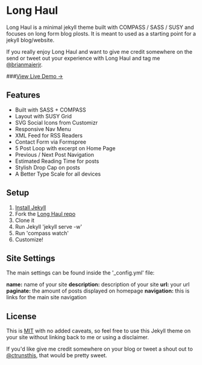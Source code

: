 # Long Haul

Long Haul is a minimal jekyll theme built with COMPASS / SASS / SUSY and focuses on long form blog plosts. It is meant to used as a starting point for a jekyll blog/website.

If you really enjoy Long Haul and want to give me credit somewhere on the send or tweet out your experience with Long Haul and tag me [@brianmaierjr](https://twitter.com/brianmaier).

###[View Live Demo &rarr;](http://brianmaierjr.com/long-haul)

## Features

- Built with SASS + COMPASS
- Layout with SUSY Grid
- SVG Social Icons from Customizr
- Responsive Nav Menu
- XML Feed for RSS Readers
- Contact Form via Formspree
- 5 Post Loop with excerpt on Home Page
- Previous / Next Post Navigation
- Estimated Reading Time for posts
- Stylish Drop Cap on posts
- A Better Type Scale for all devices

## Setup

1. [Install Jekyll](http://jekyllrb.com)
2. Fork the [Long Haul repo](http://github.com/brianmaierjr/long-haul)
3. Clone it
4. Run Jekyll 'jekyll serve -w'
5. Run 'compass watch'
6. Customize!

## Site Settings

The main settings can be found inside the '_config.yml' file:

**name:** name of your site
**description:** description of your site
**url:** your url
**paginate:** the amount of posts displayed on homepage
**navigation:** this is links for the main site navigation

## License

This is [MIT](LICENSE) with no added caveats, so feel free to use this Jekyll theme on your site without linking back to me or using a disclaimer. 

If you'd like give me credit somewhere on your blog or tweet a shout out to
[@ctrunsthis](https://twitter.com/ctrunsthis), that would be pretty sweet.
